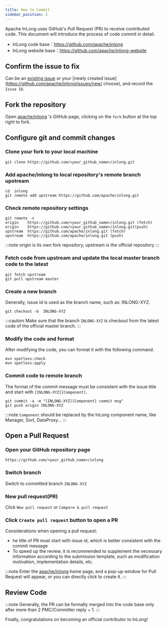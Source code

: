 ```yaml
---
title: How to Commit
sidebar_position: 2
---
```


Apache InLong uses GitHub's Pull Request (PR) to receive contributed code. This document will introduce the process of code commit in detail.
- InLong code base：https://github.com/apache/inlong
- InLong website base：https://github.com/apache/inlong-website

## Confirm the issue to fix
Can be an [existing issue](https://github.com/apache/inlong/issues) or your [newly created issue](https://github.com/apache/inlong/issues/new/ choose), and record the `Issue ID`.

## Fork the repository
Open [apache/inlong](https://github.com/apache/inlong) 's GitHub page, clicking on the `fork` button at the top right to fork.

## Configure git and commit changes
### Clone your fork to your local machine
```shell
git clone https://github.com/<your_github_name>/inlong.git
```

### Add apache/inlong to local repository's remote branch upstream
```shell
cd  inlong
git remote add upstream https://github.com/apache/inlong.git
```

### Check remote repository settings
```shell
git remote -v
origin    https://github.com/<your_github_name>/inlong.git (fetch)
origin    https://github.com/<your_github_name>/inlong.git(push)
upstream  https://github.com/apache/inlong.git (fetch)
upstream  https://github.com/apache/inlong.git (push)
```
:::note
origin is its own fork repository, upstream is the official repository
:::

### Fetch code from upstream and update the local master branch code to the latest
```shell
git fetch upstream
git pull upstream master
```

### Create a new branch
Generally, issue id is used as the branch name, such as: INLONG-XYZ.
```shell
git checkout -b  INLONG-XYZ
```
:::caution
Make sure that the branch `INLONG-XYZ` is checkout from the latest code of the official master branch.
:::

### Modify the code and format
After modifying the code, you can format it with the following command.
```shell
mvn spotless:check
mvn spotless:apply
```

### Commit code to remote branch
The format of the commit message must be consistent with the issue title and start with `[INLONG-XYZ][Component]`.
```shell
git commit -a -m "[INLONG-XYZ][Component] commit msg"
git push origin INLONG-XYZ
```
:::note
`Component` should be replaced by the InLong component name, like Manager, Sort, DataProxy...
:::

## Open a Pull Request
### Open your GitHub repository page
```shell
https://github.com/<your_github_name>/inlong
```

### Switch branch
Switch to committed branch `INLONG-XYZ`

### New pull request(PR)
Click `New pull request` or `Compare & pull request`

### Click `Create pull request` button to open a PR
Considerations when opening a pull request:
- he title of PR must start with issue id, which is better consistent with the commit message
- To speed up the review, it is recommended to supplement the necessary information according to the submission template, such as modification motivation, implementation details, etc.

:::note
Enter the [apache/inlong](https://github.com/apache/inlong) home page, and a pop-up window for Pull Request will appear, or you can directly click to create it.
:::

## Review Code
:::note
Generally, the PR can be formally merged into the code base only after more than 2 PMC/Committer reply + 1.
:::

Finally, congratulations on becoming an official contributor to InLong!
